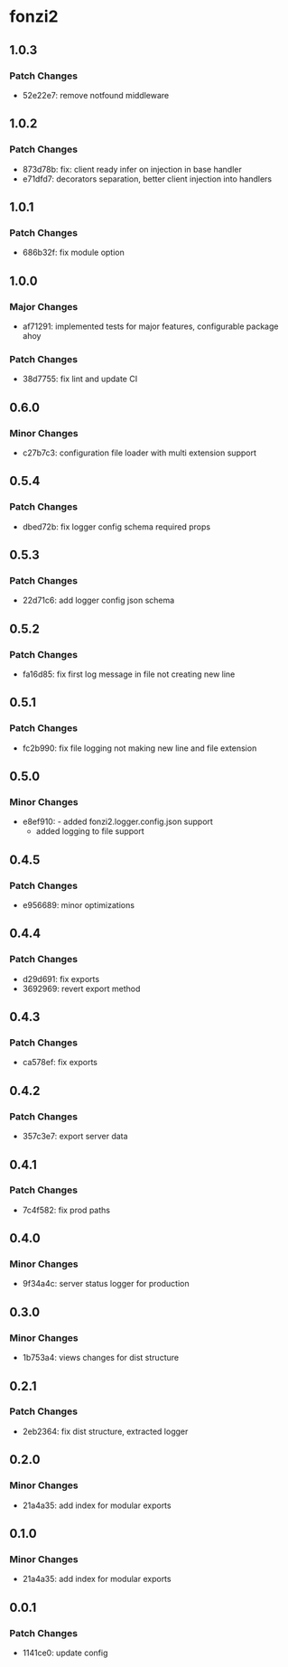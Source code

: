 # fonzi2

## 1.0.3

### Patch Changes

- 52e22e7: remove notfound middleware

## 1.0.2

### Patch Changes

- 873d78b: fix: client ready infer on injection in base handler
- e71dfd7: decorators separation, better client injection into handlers

## 1.0.1

### Patch Changes

- 686b32f: fix module option

## 1.0.0

### Major Changes

- af71291: implemented tests for major features, configurable package ahoy

### Patch Changes

- 38d7755: fix lint and update CI

## 0.6.0

### Minor Changes

- c27b7c3: configuration file loader with multi extension support

## 0.5.4

### Patch Changes

- dbed72b: fix logger config schema required props

## 0.5.3

### Patch Changes

- 22d71c6: add logger config json schema

## 0.5.2

### Patch Changes

- fa16d85: fix first log message in file not creating new line

## 0.5.1

### Patch Changes

- fc2b990: fix file logging not making new line and file extension

## 0.5.0

### Minor Changes

- e8ef910: - added fonzi2.logger.config.json support
  - added logging to file support

## 0.4.5

### Patch Changes

- e956689: minor optimizations

## 0.4.4

### Patch Changes

- d29d691: fix exports
- 3692969: revert export method

## 0.4.3

### Patch Changes

- ca578ef: fix exports

## 0.4.2

### Patch Changes

- 357c3e7: export server data

## 0.4.1

### Patch Changes

- 7c4f582: fix prod paths

## 0.4.0

### Minor Changes

- 9f34a4c: server status logger for production

## 0.3.0

### Minor Changes

- 1b753a4: views changes for dist structure

## 0.2.1

### Patch Changes

- 2eb2364: fix dist structure, extracted logger

## 0.2.0

### Minor Changes

- 21a4a35: add index for modular exports

## 0.1.0

### Minor Changes

- 21a4a35: add index for modular exports

## 0.0.1

### Patch Changes

- 1141ce0: update config
